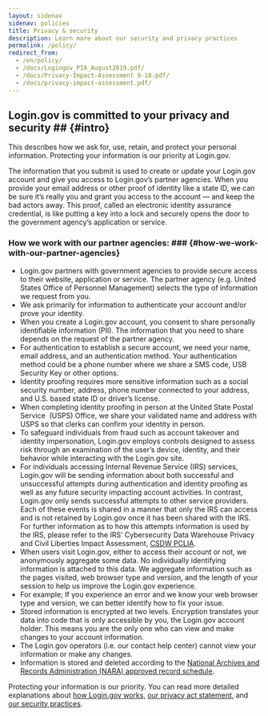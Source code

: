```yaml
---
layout: sidenav
sidenav: policies
title: Privacy & security
description: Learn more about our security and privacy practices
permalink: /policy/
redirect_from:
  - /en/policy/
  - /docs/Logingov_PIA_August2019.pdf/
  - /docs/Privacy-Impact-Assessment 9-18.pdf/
  - /docs/privacy-impact-assessment.pdf/
---
```

## Login.gov is committed to your privacy and security ## {#intro}

This describes how we ask for, use, retain, and protect your personal information. Protecting your information is our priority at Login.gov.

The information that you submit is used to create or update your Login.gov account and give you access to Login.gov’s partner agencies. When you provide your email address or other proof of identity like a state ID, we can be sure it’s really you and grant you access to the account — and keep the bad actors away. This proof, called an electronic identity assurance credential, is like putting a key into a lock and securely opens the door to the government agency’s application or service.

### How we work with our partner agencies: ### {#how-we-work-with-our-partner-agencies}

* Login.gov partners with government agencies to provide secure access to their website, application or service. The partner agency (e.g. United States Office of Personnel Management) selects the type of information we request from you.
* We ask primarily for information to authenticate your account and/or prove your identity.
* When you create a Login.gov account, you consent to share personally identifiable  information (PII). The information that you need to share depends on the request of the partner agency.
* For authentication to establish a secure account, we need your name, email address, and an authentication method. Your authentication method could be a phone number where we share a SMS code, USB Security Key or other options.
* Identity proofing requires more sensitive information such as a social security number, address, phone number connected to your address, and U.S. based state ID or driver’s license.
* When completing identity proofing in person at the United State Postal Service  (USPS) Office, we share your validated name and address with USPS so that clerks can confirm your identity in person.
* To safeguard individuals from fraud such as account takeover and identity impersonation, Login.gov employs controls designed to assess risk through an examination of the user’s device, identity, and their behavior while interacting with the Login.gov site.
* For individuals accessing Internal Revenue Service (IRS) services, Login.gov will be sending information about both successful and unsuccessful attempts during authentication and identity proofing as well as any future security impacting account activities. In contrast, Login.gov only sends successful attempts to other service providers. Each of these events is shared in a manner that only the IRS can access and is not retained by Login.gov once it has been shared with the IRS. For further information as to how this attempts information is used by the IRS, please refer to the IRS’ Cybersecurity Data Warehouse Privacy and Civil Liberties Impact Assessment, [CSDW PCLIA](https://www.irs.gov/pub/irs-pia/csdw-pia.pdf).
* When users visit Login.gov, either to access their account or not, we anonymously aggregate some data. No individually identifying information is attached to this data. We aggregate information such as the pages visited, web browser type and version, and the length of your session to help us improve the Login.gov experience.
* For example;  If you experience an error and we know your web browser type and version, we can better identify how to fix your issue.
* Stored information is encrypted at two levels. Encryption translates your data into code that is only accessible by you, the Login.gov account holder.  This means you are the only one who can view and make changes to your account information.
* The Login.gov operators (i.e. our contact help center) cannot view your information or make any changes.
* Information is stored and deleted according to the [National Archives and Records Administration (NARA) approved record schedule](https://www.federalregister.gov/documents/2017/01/19/2017-01174/privacy-act-of-1974-notice-of-a-new-system-of-records).

Protecting your information is our priority. You can read more detailed explanations about [how Login.gov works](/policy/how-does-it-work/), [our privacy act statement](/policy/our-privacy-act-statement/), and [our security practices](/policy/our-security-practices/).
